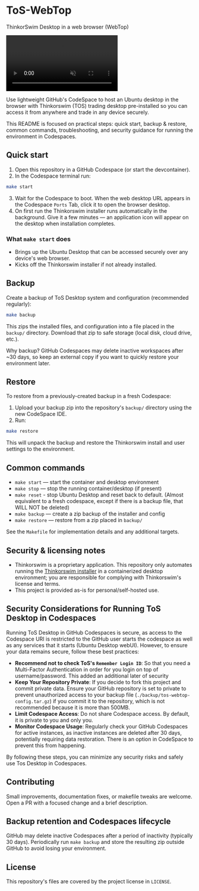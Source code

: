 # ToS-WebTop
ThinkorSwim Desktop in a web browser (WebTop)

<video src="https://github.com/user-attachments/assets/cd0009e9-cd35-4166-9701-dd0c3edbbdec" autoplay loop muted></video>

Use lightweight GitHub's CodeSpace to host an Ubuntu desktop in the browser with Thinkorswim (TOS) trading desktop pre-installed so you can access it from anywhere and trade in any device securely. 

This README is focused on practical steps: quick start, backup & restore, common commands, troubleshooting, and security guidance for running the environment in Codespaces.

## Quick start

1. Open this repository in a GitHub Codespace (or start the devcontainer).
2. In the Codespace terminal run:

```bash
make start
```

3. Wait for the Codespace to boot. When the web desktop URL appears in the Codespace `Ports` Tab, click it to open the browser desktop.
4. On first run the Thinkorswim installer runs automatically in the background. Give it a few minutes — an application icon will appear on the desktop when installation completes.

### What `make start` does
- Brings up the Ubuntu Desktop that can be accessed securely over any device's web browser.
- Kicks off the Thinkorswim installer if not already installed.

## Backup

Create a backup of ToS Desktop system and configuration (recommended regularly):

```bash
make backup
```

This zips the installed files, and configuration into a file placed in the `backup/` directory. Download that zip to safe storage (local disk, cloud drive, etc.).

Why backup? GitHub Codespaces may delete inactive workspaces after ~30 days, so keep an external copy if you want to quickly restore your environment later.

## Restore

To restore from a previously-created backup in a fresh Codespace:

1. Upload your backup zip into the repository's `backup/` directory using the new CodeSpace IDE.
2. Run:

```bash
make restore
```

This will unpack the backup and restore the Thinkorswim install and user settings to the environment.

## Common commands

- `make start` — start the container and desktop environment
- `make stop` — stop the running container/desktop (if present)
- `make reset` - stop Ubuntu Desktop and reset back to default. (Almost equivalent to a fresh codespace, except if there is a backup file, that WILL NOT be deleted)
- `make backup` — create a zip backup of the installer and config
- `make restore` — restore from a zip placed in `backup/`

See the `Makefile` for implementation details and any additional targets.

## Security & licensing notes

- Thinkorswim is a proprietary application. This repository only automates running the [Thinkorswim installer](https://tosmediaserver.schwab.com/installer/InstFiles/thinkorswim_installer.sh) in a containerized desktop environment; you are responsible for complying with Thinkorswim's license and terms.
- This project is provided as-is for personal/self-hosted use.

## Security Considerations for Running ToS Desktop in Codespaces

Running ToS Desktop in GitHub Codespaces is secure, as access to the Codespace URI is restricted to the GitHub user starts the codespace as well as any services that it starts (Ubuntu Desktop webUI). However, to ensure your data remains secure, follow these best practices:

- **Recommend not to check ToS's `Remember Login ID`**: So that you need a Multi-Factor Authentication in order for you login on top of username/password. This added an additional later of security
- **Keep Your Repository Private**: If you decide to fork this project and commit private data. Ensure your GitHub repository is set to private to prevent unauthorized access to your backup file (`./backup/tos-webtop-config.tar.gz`) if you commit it to the repository, which is not recommended because it is more than 500MB.
- **Limit Codespace Access**: Do not share Codespace access. By default, it is private to you and only you.
- **Monitor Codespace Usage**: Regularly check your GitHub Codespaces for active instances, as inactive instances are deleted after 30 days, potentially requiring data restoration. There is an option in CodeSpace to prevent this from happening.

By following these steps, you can minimize any security risks and safely use Tos Desktop in Codespaces.

## Contributing

Small improvements, documentation fixes, or makefile tweaks are welcome. Open a PR with a focused change and a brief description.

## Backup retention and Codespaces lifecycle

GitHub may delete inactive Codespaces after a period of inactivity (typically 30 days). Periodically run `make backup` and store the resulting zip outside GitHub to avoid losing your environment.

## License

This repository's files are covered by the project license in `LICENSE`.

